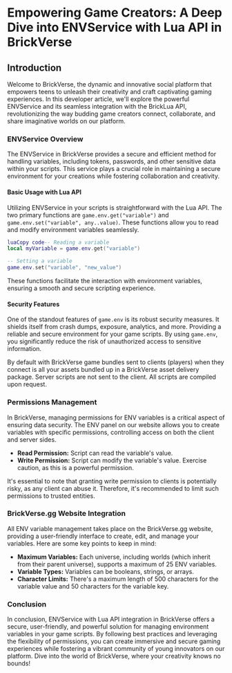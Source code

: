 # Empowering Game Creators: A Deep Dive into ENVService with Lua API in BrickVerse

## Introduction

Welcome to BrickVerse, the dynamic and innovative social platform that empowers teens to unleash their creativity and craft captivating gaming experiences. In this developer article, we'll explore the powerful ENVService and its seamless integration with the BrickLua API, revolutionizing the way budding game creators connect, collaborate, and share imaginative worlds on our platform.

### ENVService Overview

The ENVService in BrickVerse provides a secure and efficient method for handling variables, including tokens, passwords, and other sensitive data within your scripts. This service plays a crucial role in maintaining a secure environment for your creations while fostering collaboration and creativity.

#### Basic Usage with Lua API

Utilizing ENVService in your scripts is straightforward with the Lua API. The two primary functions are `game.env.get("variable")` and `game.env.set("variable", any..value)`. These functions allow you to read and modify environment variables seamlessly.

```lua
luaCopy code-- Reading a variable
local myVariable = game.env.get("variable")

-- Setting a variable
game.env.set("variable", "new_value")
```

These functions facilitate the interaction with environment variables, ensuring a smooth and secure scripting experience.

#### Security Features

One of the standout features of `game.env` is its robust security measures. It shields itself from crash dumps, exposure, analytics, and more. Providing a reliable and secure environment for your game scripts. By using `game.env`, you significantly reduce the risk of unauthorized access to sensitive information.

By default with BrickVerse game bundles sent to clients (players) when they connect is all your assets bundled up in a BrickVerse asset delivery package. Server scripts are not sent to the client. All scripts are compiled upon request.

### Permissions Management

In BrickVerse, managing permissions for ENV variables is a critical aspect of ensuring data security. The ENV panel on our website allows you to create variables with specific permissions, controlling access on both the client and server sides.

* **Read Permission:** Script can read the variable's value.
* **Write Permission:** Script can modify the variable's value. Exercise caution, as this is a powerful permission.

It's essential to note that granting write permission to clients is potentially risky, as any client can abuse it. Therefore, it's recommended to limit such permissions to trusted entities.

### BrickVerse.gg Website Integration

All ENV variable management takes place on the BrickVerse.gg website, providing a user-friendly interface to create, edit, and manage your variables. Here are some key points to keep in mind:

* **Maximum Variables:** Each universe, including worlds (which inherit from their parent universe), supports a maximum of 25 ENV variables.
* **Variable Types:** Variables can be booleans, strings, or arrays.
* **Character Limits:** There's a maximum length of 500 characters for the variable value and 50 characters for the variable key.

### Conclusion

In conclusion, ENVService with Lua API integration in BrickVerse offers a secure, user-friendly, and powerful solution for managing environment variables in your game scripts. By following best practices and leveraging the flexibility of permissions, you can create immersive and secure gaming experiences while fostering a vibrant community of young innovators on our platform. Dive into the world of BrickVerse, where your creativity knows no bounds!
